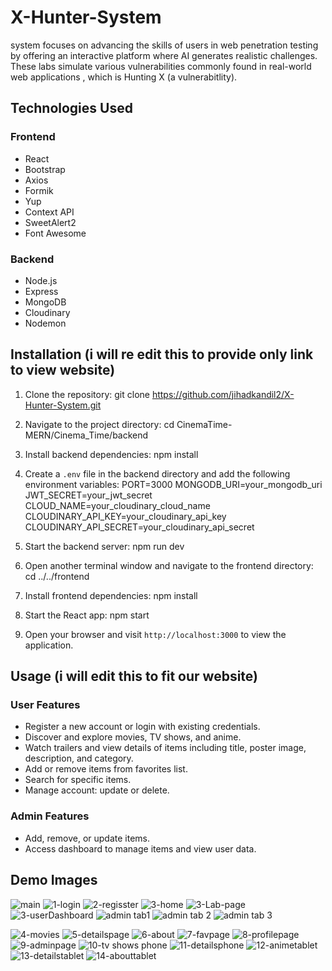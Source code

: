 # X-Hunter-System
system focuses on advancing the skills of users in web penetration testing by  offering an interactive platform where AI generates realistic challenges. These labs  simulate various vulnerabilities commonly found in real-world web applications , which is Hunting X (a vulnerabitlity).

## Technologies Used 

### Frontend
- React
- Bootstrap
- Axios
- Formik
- Yup
- Context API
- SweetAlert2
- Font Awesome

### Backend
- Node.js
- Express
- MongoDB
- Cloudinary
- Nodemon

## Installation (i will re edit this to provide only link to view website)

1. Clone the repository:
git clone https://github.com/jihadkandil2/X-Hunter-System.git

2. Navigate to the project directory:
cd CinemaTime-MERN/Cinema_Time/backend


3. Install backend dependencies:
npm install


4. Create a `.env` file in the backend directory and add the following environment variables:
PORT=3000
MONGODB_URI=your_mongodb_uri
JWT_SECRET=your_jwt_secret
CLOUD_NAME=your_cloudinary_cloud_name
CLOUDINARY_API_KEY=your_cloudinary_api_key
CLOUDINARY_API_SECRET=your_cloudinary_api_secret

5. Start the backend server:
npm run dev

6. Open another terminal window and navigate to the frontend directory:
cd ../../frontend

7. Install frontend dependencies:
npm install

8. Start the React app:
npm start


9. Open your browser and visit `http://localhost:3000` to view the application.


## Usage (i will edit this to fit our website)

### User Features 
- Register a new account or login with existing credentials.
- Discover and explore movies, TV shows, and anime.
- Watch trailers and view details of items including title, poster image, description, and category.
- Add or remove items from favorites list.
- Search for specific items.
- Manage account: update or delete.

### Admin Features
- Add, remove, or update items.
- Access dashboard to manage items and view user data.

## Demo Images
![main](https://github.com/user-attachments/assets/816e8681-ca86-41eb-a4f5-080a79947ca6)
![1-login](https://github.com/user-attachments/assets/6ad14d59-f40b-47b2-90e0-76c7337e11b9)
![2-regisster](https://github.com/user-attachments/assets/97e169f9-5be9-4f6c-83d3-05969b6849a9)
![3-home](https://github.com/user-attachments/assets/db90dc1b-5274-44e8-b27e-ae5ed9953a72)
![3-Lab-page](https://github.com/user-attachments/assets/71d1d0c9-8bc6-46ff-a472-2829c0360220)
![3-userDashboard](https://github.com/user-attachments/assets/ce95d585-fcd4-42c3-ae83-326e5509153b)
![admin tab1](https://github.com/user-attachments/assets/6e7d130b-32e2-4241-b100-f4ce098d5b87)
![admin tab 2](https://github.com/user-attachments/assets/f4f5a29e-4246-4194-97f9-fdc3e9949e98)
![admin tab 3](https://github.com/user-attachments/assets/565f0dc0-97bb-418a-8fb5-217df4468e63)


![4-movies](https://github.com/mo-ibrahim22/CinemaTime-MERN/assets/125498637/0036beeb-999d-453e-bcaf-8b768d8d7419)
![5-detailspage](https://github.com/mo-ibrahim22/CinemaTime-MERN/assets/125498637/f661e6b8-0550-4f3b-bd6f-4fc21b7d6f78)
![6-about](https://github.com/mo-ibrahim22/CinemaTime-MERN/assets/125498637/60dc784e-26d0-420f-a934-dc2716259fda)
![7-favpage](https://github.com/mo-ibrahim22/CinemaTime-MERN/assets/125498637/a3c8ed24-264c-4050-b804-84e7c66b7a62)
![8-profilepage](https://github.com/mo-ibrahim22/CinemaTime-MERN/assets/125498637/f8b576a8-1a38-45e3-b2d5-aded6411a2c4)
![9-adminpage](https://github.com/mo-ibrahim22/CinemaTime-MERN/assets/125498637/867c7254-6eb6-4da9-9009-4193f52c5606)
![10-tv shows phone](https://github.com/mo-ibrahim22/CinemaTime-MERN/assets/125498637/38ceb7a9-f007-4586-a74f-71536ec4a54a)
![11-detailsphone](https://github.com/mo-ibrahim22/CinemaTime-MERN/assets/125498637/619e7bea-44dd-4b71-b0c3-6d3cbfc09047)
![12-animetablet](https://github.com/mo-ibrahim22/CinemaTime-MERN/assets/125498637/a0f4bb88-5e78-48f6-9207-000056846cb6)
![13-detailstablet](https://github.com/mo-ibrahim22/CinemaTime-MERN/assets/125498637/e2002fc7-8a26-4bb2-b004-9a9bf75b2a46)
![14-abouttablet](https://github.com/mo-ibrahim22/CinemaTime-MERN/assets/125498637/24e7d1d4-748e-4728-829d-598c18b00554)
